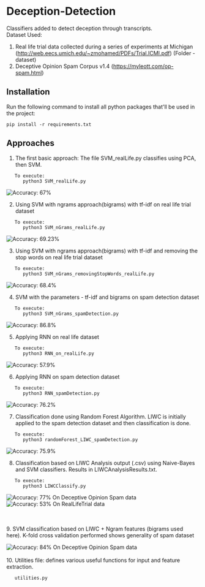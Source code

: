 # Deception-Detection

Classifiers added to detect deception through transcripts.
<br />Dataset Used: 
1. Real life trial data collected during a series of experiments at Michigan (http://web.eecs.umich.edu/~zmohamed/PDFs/Trial.ICMI.pdf) (Folder - dataset)
2. Deceptive Opinion Spam Corpus v1.4 (https://myleott.com/op-spam.html)

## Installation

Run the following command to install all python packages that'll be used in the project:
```
pip install -r requirements.txt
```

## Approaches

1. The first basic approach: The file SVM_realLife.py classifies using PCA, then SVM. 
```
   To execute:
      python3 SVM_realLife.py
```
![Accuracy: 67%](https://img.shields.io/badge/Accuracy-67%25-blue.svg)
<br/>

2. Using SVM with ngrams approach(bigrams) with tf-idf on real life trial dataset
```
   To execute:
      python3 SVM_nGrams_realLife.py
```
![Accuracy: 69.23%](https://img.shields.io/badge/Accuracy-69.23%25-blue.svg)
<br/>

3.  Using SVM with ngrams approach(bigrams) with tf-idf and removing the stop words on real life trial dataset
```
   To execute:
      python3 SVM_nGrams_removingStopWords_realLife.py
```
![Accuracy: 68.4%](https://img.shields.io/badge/Accuracy-68.4%25-blue.svg)
<br/>

4. SVM with the parameters - tf-idf and bigrams on spam detection dataset
```
   To execute:
      python3 SVM_nGrams_spamDetection.py
```
![Accuracy: 86.8%](https://img.shields.io/badge/Accuracy-86.8%25-blue.svg)
<br/>

5. Applying RNN on real life dataset
```
   To execute:
      python3 RNN_on_realLife.py
```
![Accuracy: 57.9%](https://img.shields.io/badge/Accuracy-57.9%25-blue.svg)
<br/>

6. Applying RNN on spam detection dataset
```
   To execute:
      python3 RNN_spamDetection.py
```
![Accuracy: 76.2%](https://img.shields.io/badge/Accuracy-76.2%25-blue.svg)
<br/>

7. Classification done using Random Forest Algorithm. LIWC is initially applied to the spam detection dataset and then classification is done.
```
   To execute:
      python3 randomForest_LIWC_spamDetection.py
```
![Accuracy: 75.9%](https://img.shields.io/badge/Accuracy-75.9%25-blue.svg)
<br/>

8. Classification based on LIWC Analysis output (.csv) using Naive-Bayes and SVM classifiers. Results in LIWCAnalysisResults.txt.
```
   To execute:
      python3 LIWCClassify.py
```

![Accuracy: 77%](https://img.shields.io/badge/Accuracy-77%25-blue.svg)  On Deceptive Opinion Spam data
<br/>
![Accuracy: 53%](https://img.shields.io/badge/Accuracy-53%25-blue.svg)  On RealLifeTrial data

<br/>
<br/>
9. SVM classification based on LIWC + Ngram features (bigrams used here). K-fold cross validation performed shows generality of spam dataset

<br/>

![Accuracy: 84%](https://img.shields.io/badge/Accuracy-84%25-blue.svg)  On Deceptive Opinion Spam data
<br/>
<br/>
10. Utilities file: defines various useful functions for input and feature extraction.
```
   utilities.py
```
